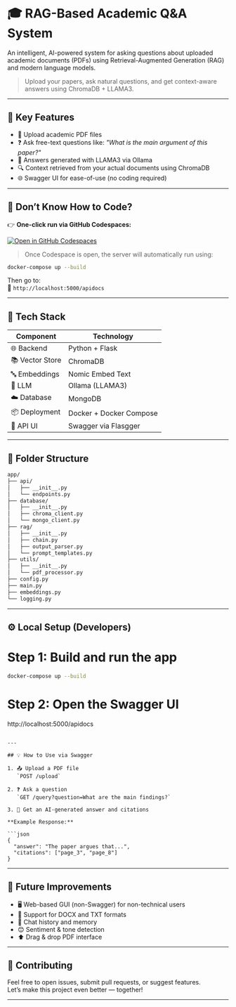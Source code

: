 
# 🎓 RAG-Based Academic Q&A System

An intelligent, AI-powered system for asking questions about uploaded academic documents (PDFs) using Retrieval-Augmented Generation (RAG) and modern language models.

> Upload your papers, ask natural questions, and get context-aware answers using ChromaDB + LLAMA3.

---

## 🚀 Key Features

- 📄 Upload academic PDF files  
- ❓ Ask free-text questions like: *"What is the main argument of this paper?"*  
- 🧠 Answers generated with LLAMA3 via Ollama  
- 🔍 Context retrieved from your actual documents using ChromaDB  
- 🌐 Swagger UI for ease-of-use (no coding required)  

---

## 🙌 Don’t Know How to Code?

👉 **One-click run via GitHub Codespaces:**

[![Open in GitHub Codespaces](https://github.com/codespaces/badge.svg)](https://github.com/codespaces/new?repo=Lfp8/Nave-AI&ref=main&machine=basicLinux&devcontainer_path=.devcontainer/devcontainer.json)




> Once Codespace is open, the server will automatically run using:

```bash
docker-compose up --build
```
Then go to:  
📎 `http://localhost:5000/apidocs`

---

## 🧩 Tech Stack

| Component        | Technology               |
|------------------|---------------------------|
| 🌐 Backend        | Python + Flask            |
| 📚 Vector Store   | ChromaDB                  |
| 🔤 Embeddings     | Nomic Embed Text          |
| 🤖 LLM            | Ollama (LLAMA3)           |
| ☁️ Database       | MongoDB                   |
| 📦 Deployment     | Docker + Docker Compose   |
| 🚦 API UI         | Swagger via Flasgger      |

---

## 📁 Folder Structure

```bash
app/
├── api/
│   ├── __init__.py
│   └── endpoints.py
├── database/
│   ├── __init__.py
│   ├── chroma_client.py
│   └── mongo_client.py
├── rag/
│   ├── __init__.py
│   ├── chain.py
│   ├── output_parser.py
│   └── prompt_templates.py
├── utils/
│   ├── __init__.py
│   └── pdf_processor.py
├── config.py
├── main.py
├── embeddings.py
└── logging.py
```

---

## ⚙️ Local Setup (Developers)


# Step 1: Build and run the app
```bash
docker-compose up --build
```


# Step 2: Open the Swagger UI
http://localhost:5000/apidocs
```

---

## 💡 How to Use via Swagger

1. 📤 Upload a PDF file  
   `POST /upload`

2. ❓ Ask a question  
   `GET /query?question=What are the main findings?`

3. 📘 Get an AI-generated answer and citations

**Example Response:**

```json
{
  "answer": "The paper argues that...",
  "citations": ["page_3", "page_8"]
}
```

---

## 🔧 Future Improvements

- 🖥️ Web-based GUI (non-Swagger) for non-technical users  
- 📄 Support for DOCX and TXT formats  
- 🧠 Chat history and memory  
- 😊 Sentiment & tone detection  
- ⬆️ Drag & drop PDF interface

---

## 🤝 Contributing

Feel free to open issues, submit pull requests, or suggest features.  
Let’s make this project even better — together!

---


